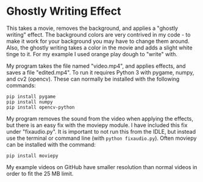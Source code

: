 # Ghostly Writing Effect
This takes a movie, removes the background, and applies a "ghostly writing" effect. The background colors are very contrived in my code - to make it work for your background you may have to change them around. Also, the ghostly writing takes a color in the movie and adds a slight white tinge to it. For my example I used orange play dough to "write" with.

My program takes the file named "video.mp4", and applies effects, and saves a file "edited.mp4". To run it requires Python 3 with pygame, numpy, and cv2 (opencv). These can normally be installed with the following commands:
```
pip install pygame
pip install numpy
pip install opencv-python
```

My program removes the sound from the video when applying the effects, but there is an easy fix with the moviepy module. I have included this fix under "fixaudio.py". It is important to not run this from the IDLE, but instead use the terminal or command line (with `python fixaudio.py`). Often moviepy can be installed with the command:
```
pip install moviepy
```

My example videos on GitHub have smaller resolution than normal videos in order to fit the 25 MB limit.
